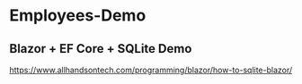 # Employees-Demo
Blazor + EF Core + SQLite Demo
---------
https://www.allhandsontech.com/programming/blazor/how-to-sqlite-blazor/
